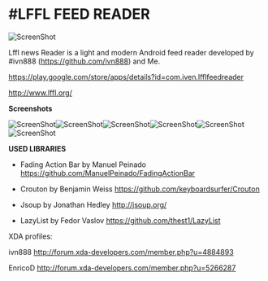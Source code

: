#LFFL FEED READER
================

![ScreenShot](http://i.imgur.com/EGqAtNU.jpg{url})

Lffl news Reader is a light and modern Android feed reader developed by #ivn888 (https://github.com/ivn888) and Me.

https://play.google.com/store/apps/details?id=com.iven.lfflfeedreader

http://www.lffl.org/

**Screenshots**

![ScreenShot](http://i.imgur.com/D2ZsvJ6.png{url})![ScreenShot](http://i.imgur.com/I2JAXA2.png{url})![ScreenShot](http://i.imgur.com/ebIVDky.png{url})![ScreenShot](http://i.imgur.com/2w6oRDy.png{url})![ScreenShot](http://i.imgur.com/mK3hO16.png{url})![ScreenShot](http://i.imgur.com/o2oztru.png{url})


**USED LIBRARIES**

- Fading Action Bar by Manuel Peinado
https://github.com/ManuelPeinado/FadingActionBar

- Crouton by Benjamin Weiss
https://github.com/keyboardsurfer/Crouton

- Jsoup by Jonathan Hedley
http://jsoup.org/

- LazyList by Fedor Vaslov
https://github.com/thest1/LazyList


XDA profiles:

ivn888
http://forum.xda-developers.com/member.php?u=4884893

EnricoD
http://forum.xda-developers.com/member.php?u=5266287
